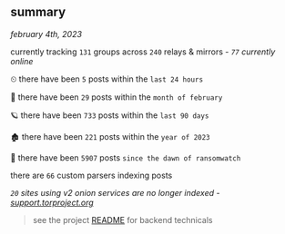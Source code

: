 
## summary
_february 4th, 2023_

currently tracking `131` groups across `240` relays & mirrors - _`77` currently online_

⏲ there have been `5` posts within the `last 24 hours`

🦈 there have been `29` posts within the `month of february`

🪐 there have been `733` posts within the `last 90 days`

🏚 there have been `221` posts within the `year of 2023`

🦕 there have been `5907` posts `since the dawn of ransomwatch`

there are `66` custom parsers indexing posts

_`20` sites using v2 onion services are no longer indexed - [support.torproject.org](https://support.torproject.org/onionservices/v2-deprecation/)_

> see the project [README](https://github.com/joshhighet/ransomwatch#ransomwatch--) for backend technicals

